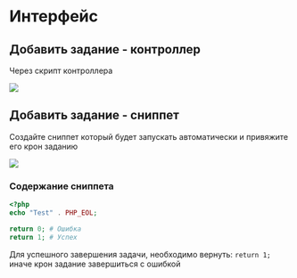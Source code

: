 # Интерфейс

## Добавить задание - контроллер

Через скрипт контроллера

[![](https://file.modx.pro/files/5/a/6/5a63ac91b0aec4774b2e863e175ba999s.jpg)](https://file.modx.pro/files/5/a/6/5a63ac91b0aec4774b2e863e175ba999.png)

## Добавить задание - сниппет

Создайте сниппет который будет запускать автоматически и привяжите его крон заданию

[![](https://file.modx.pro/files/d/5/e/d5ecfe8fbc76872995c252d40ee6940fs.jpg)](https://file.modx.pro/files/d/5/e/d5ecfe8fbc76872995c252d40ee6940f.png)

### Содержание сниппета

```php
<?php
echo "Test" . PHP_EOL;

return 0; # Ошибка
return 1; # Успех
```

Для успешного завершения задачи, необходимо вернуть: `return 1;` иначе крон задание завершиться с ошибкой
